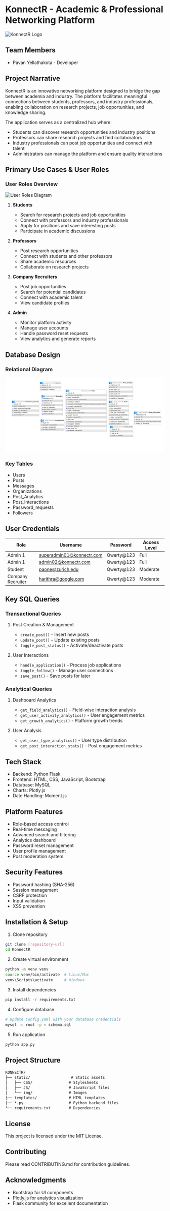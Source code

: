 # KonnectR - Academic & Professional Networking Platform

![KonnectR Logo](/img/konnectr_logo.png)

## Team Members
- Pavan Yellathakota - Developer

## Project Narrative
KonnectR is an innovative networking platform designed to bridge the gap between academia and industry. The platform facilitates meaningful connections between students, professors, and industry professionals, enabling collaboration on research projects, job opportunities, and knowledge sharing.

The application serves as a centralized hub where:
- Students can discover research opportunities and industry positions
- Professors can share research projects and find collaborators
- Industry professionals can post job opportunities and connect with talent
- Administrators can manage the platform and ensure quality interactions

## Primary Use Cases & User Roles

### User Roles Overview
![User Roles Diagram](/img/user_roles.png)

1. **Students**
   - Search for research projects and job opportunities
   - Connect with professors and industry professionals
   - Apply for positions and save interesting posts
   - Participate in academic discussions

2. **Professors**
   - Post research opportunities
   - Connect with students and other professors
   - Share academic resources
   - Collaborate on research projects

3. **Company Recruiters**
   - Post job opportunities
   - Search for potential candidates
   - Connect with academic talent
   - View candidate profiles

4. **Admin**
   - Monitor platform activity
   - Manage user accounts
   - Handle password reset requests
   - View analytics and generate reports

## Database Design

### Relational Diagram
![Database Schema](/img/db_schema.png)

### Key Tables
- Users
- Posts
- Messages
- Organizations
- Post_Analytics
- Post_Interactions
- Password_requests
- Followers

## User Credentials

| Role               | Username                        | Password      | Access Level |
|--------------------|---------------------------------|---------------|--------------|
| Admin 1            | superadmin01@konnectr.com       | Qwerty@123    | Full         |
| Admin 1            | admin02@konnectr.com            | Qwerty@123    | Full         |
| Student            | paone@zurich.edu                | Qwerty@123    | Moderate     |
| Company Recruiter  | harithra@google.com             | Qwerty@123    | Moderate     |

## Key SQL Queries

### Transactional Queries
1. Post Creation & Management
   - `create_post()` - Insert new posts
   - `update_post()` - Update existing posts
   - `toggle_post_status()` - Activate/deactivate posts

2. User Interactions
   - `handle_application()` - Process job applications
   - `toggle_follow()` - Manage user connections
   - `save_post()` - Save posts for later

### Analytical Queries
1. Dashboard Analytics
   - `get_field_analytics()` - Field-wise interaction analysis
   - `get_user_activity_analytics()` - User engagement metrics
   - `get_growth_analytics()` - Platform growth trends

2. User Analysis
   - `get_user_type_analytics()` - User type distribution
   - `get_post_interaction_stats()` - Post engagement metrics

## Tech Stack
- Backend: Python Flask
- Frontend: HTML, CSS, JavaScript, Bootstrap
- Database: MySQL
- Charts: Plotly.js
- Date Handling: Moment.js

## Platform Features
- Role-based access control
- Real-time messaging
- Advanced search and filtering
- Analytics dashboard
- Password reset management
- User profile management
- Post moderation system

## Security Features
- Password hashing (SHA-256)
- Session management
- CSRF protection
- Input validation
- XSS prevention

## Installation & Setup

1. Clone repository
```bash
git clone [repository-url]
cd KonnectR
```

2. Create virtual environment
```bash
python -m venv venv
source venv/bin/activate  # Linux/Mac
venv\Scripts\activate     # Windows
```

3. Install dependencies
```bash
pip install -r requirements.txt
```

4. Configure database
```bash
# Update Config.yaml with your database credentials
mysql -u root -p < schema.sql
```

5. Run application
```bash
python app.py
```

## Project Structure
```
KONNECTR/
├── static/                  # Static assets
│   ├── CSS/                # Stylesheets
│   ├── JS/                 # JavaScript files
│   └── img/                # Images
├── templates/              # HTML templates
├── *.py                    # Python backend files
└── requirements.txt        # Dependencies
```

## License
This project is licensed under the MIT License.

## Contributing
Please read CONTRIBUTING.md for contribution guidelines.

## Acknowledgments
- Bootstrap for UI components
- Plotly.js for analytics visualization
- Flask community for excellent documentation